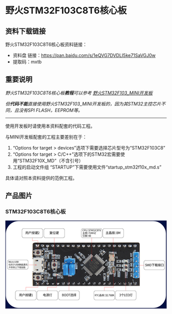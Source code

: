 [](野火STM32F103C8T6核心板)

# 野火STM32F103C8T6核心板

## 资料下载链接

野火STM32F103C8T6核心板资料链接：

* 资料盘 链接：<https://pan.baidu.com/s/1eQVG7DVDLI5ke71SaVGJ0w> 
* 提取码：mxtb 


## 重要说明


_野火STM32F103C8T6核心板**教程**可以参考 [野火STM32F103_MINI开发板](野火STM32F103_MINI开发板.md)_

_但**代码不能**直接使用野火STM32F103_MINI开发板的，因为其STM32主控芯片不同，且没有SPI FLASH，EEPROM等。_



***

使用开发板时请使用本资料配套的代码工程。

与MINI开发板配套的工程主要差别在于：

1. “Options for target > devices”选项下需要选择芯片型号为“STM32F103C8”
2. “Options for target > C/C++”选项下的STM32宏需要使用“STM32F10X_MD”（不含引号）
3. 工程的启动文件组 “STARTUP”下需要使用文件“startup_stm32f10x_md.s”

具体请对照本资料提供的范例工程。






## 产品图片
### STM32F103C8T6核心板
![STM32F103C8T6核心板](../images/stm32/stm32f103c8t6_core/stm32f103c8t6_core.jpg)